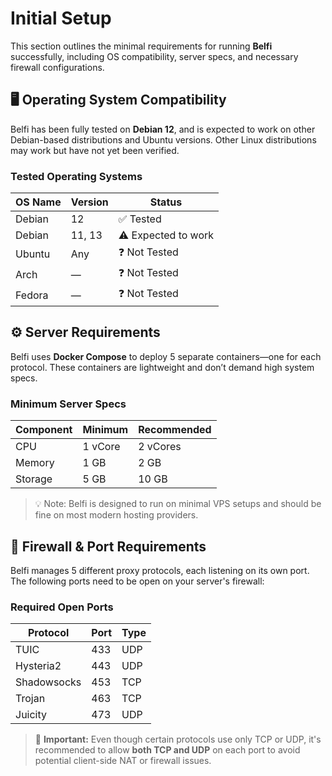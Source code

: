 # Initial Setup

This section outlines the minimal requirements for running **Belfi** successfully, including OS compatibility, server specs, and necessary firewall configurations.

## 🖥️ Operating System Compatibility

Belfi has been fully tested on **Debian 12**, and is expected to work on other Debian-based distributions and Ubuntu versions. Other Linux distributions may work but have not yet been verified.

### Tested Operating Systems

| OS Name   | Version | Status     |
|----------|---------|------------|
| Debian   | 12      | ✅ Tested   |
| Debian   | 11, 13  | ⚠️ Expected to work |
| Ubuntu   | Any     | ❓ Not Tested |
| Arch     | —       | ❓ Not Tested |
| Fedora   | —       | ❓ Not Tested |

## ⚙️ Server Requirements

Belfi uses **Docker Compose** to deploy 5 separate containers—one for each protocol. These containers are lightweight and don’t demand high system specs.

### Minimum Server Specs

| Component | Minimum    | Recommended |
|-----------|------------|-------------|
| CPU       | 1 vCore    | 2 vCores    |
| Memory    | 1 GB       | 2 GB        |
| Storage   | 5 GB       | 10 GB       |

> 💡 Note: Belfi is designed to run on minimal VPS setups and should be fine on most modern hosting providers.

## 🔐 Firewall & Port Requirements

Belfi manages 5 different proxy protocols, each listening on its own port. The following ports need to be open on your server's firewall:

### Required Open Ports

| Protocol    | Port | Type |
|-------------|------|------|
| TUIC        | 433  | UDP  |
| Hysteria2   | 443  | UDP  |
| Shadowsocks | 453  | TCP  |
| Trojan      | 463  | TCP  |
| Juicity     | 473  | UDP  |

> 🚨 **Important:** Even though certain protocols use only TCP or UDP, it's recommended to allow **both TCP and UDP** on each port to avoid potential client-side NAT or firewall issues.
